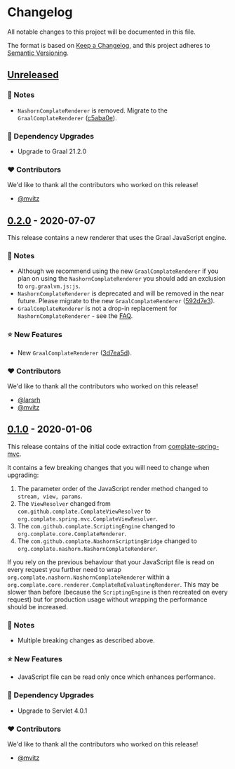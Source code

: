 # Changelog
All notable changes to this project will be documented in this file.

The format is based on [Keep a Changelog](https://keepachangelog.com/en/1.0.0/),
and this project adheres to [Semantic Versioning](https://semver.org/spec/v2.0.0.html).


## [Unreleased]

### 📣 Notes
- `NashornComplateRenderer` is removed. Migrate to the `GraalComplateRenderer` ([c5aba0e](https://github.com/complate/complate-java/commit/c5aba0e6f879f346f8ef9a5a6150ba1e493960ec)).

### 🔨 Dependency Upgrades
- Upgrade to Graal 21.2.0

### ❤️ Contributors

We'd like to thank all the contributors who worked on this release!

- [@mvitz][mvitz]


## [0.2.0] - 2020-07-07

This release contains a new renderer that uses the Graal JavaScript engine.

### 📣 Notes
- Although we recommend using the new `GraalComplateRenderer` if you plan on
  using the `NashornComplateRenderer` you should add an exclusion to
  `org.graalvm.js:js`.
- `NashornComplateRenderer` is deprecated and will be removed in the near
  future. Please migrate to the new `GraalComplateRenderer` ([592d7e3](https://github.com/complate/complate-java/commit/592d7e342dc9e5b4a85e61c2604675ddd40f2e93)).
- `GraalComplateRenderer` is not a drop-in replacement for `NashornComplateRenderer` -
  see the
  [FAQ](./FAQ.md#can-i-replace-nashorncomplaterenderer-with-graalcomplaterenderer).

### ⭐️ New Features
- New `GraalComplateRenderer` ([3d7ea5d](https://github.com/complate/complate-java/commit/3d7ea5d737e93ebaf8d877161e78ec8c66680c4b)).

### ❤️ Contributors

We'd like to thank all the contributors who worked on this release!

- [@larsrh][larsrh]
- [@mvitz][mvitz]


## [0.1.0] - 2020-01-06

This release contains of the initial code extraction from
[complate-spring-mvc](https://github.com/complate/complate-spring-mvc).

It contains a few breaking changes that you will need to change when upgrading:

1. The parameter order of the JavaScript render method changed to
   `stream, view, params`.
2. The `ViewResolver` changed from `com.github.complate.ComplateViewResolver` to
   `org.complate.spring.mvc.ComplateViewResolver`.
3. The `com.github.complate.ScriptingEngine` changed to
   `org.complate.core.ComplateRenderer`.
4. The `com.github.complate.NashornScriptingBridge` changed to
   `org.complate.nashorn.NashornComplateRenderer`.

If you rely on the previous behaviour that your JavaScript file is read on every
request you further need to wrap `org.complate.nashorn.NashornComplateRenderer`
within a `org.complate.core.renderer.ComplateReEvaluatingRenderer`. This may be
slower than before (because the `ScriptingEngine` is then recreated on every
request) but for production usage without wrapping the performance should be
increased.

### 📣 Notes
- Multiple breaking changes as described above.

### ⭐️ New Features
- JavaScript file can be read only once which enhances performance.

### 🔨 Dependency Upgrades
- Upgrade to Servlet 4.0.1

### ❤️ Contributors

We'd like to thank all the contributors who worked on this release!

- [@mvitz][mvitz]


[Unreleased]: https://github.com/complate/complate-java/compare/v0.2.0...HEAD
[0.2.0]: https://github.com/complate/complate-java/compare/v0.1.0...v0.2.0
[0.1.0]: https://github.com/complate/complate-java/compare/502b0d95d0acf1453ba895ae8930c2140e8c5644...v0.1.0

[larsrh]: https://github.com/larsrh
[mvitz]: https://github.com/mvitz
